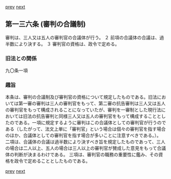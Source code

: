 [prev](/specific\markdowns\特許法\198_Mp-Ch_6-At_135.md)
[next](/specific\markdowns\特許法\200_Mp-Ch_6-At_137.md)
## 第一三六条 (審判の合議制)
審判は、三人又は五人の審判官の合議体が行う。
２ 前項の合議体の合議は、過半数により決する。
３ 審判官の資格は、政令で定める。

### 旧法との関係
九〇条一項

### 趣旨
本条は、審判の合議制及び審判官の資格について規定したものである。旧法においては第一審の審判は三人の審判官をもって、第二審の抗告審判は三人又は五人の審判官をもって構成されることになっていたが、審判を一審制とした現行法においては旧法の抗告審判と同様三人又は五人の審判官をもって構成することとしたのである。一項に規定するように審判はこの合議体としての審判官が行うのである（したがって、法文上単に「審判官」という場合は個々の審判官を指す場合のほか、合議体としての審判官を指す場合が多いことに注意すべきである。）。
二項は、合議体の合議は過半数により決すべき旨を規定したものであって、三人の場合は二人以上、五人の場合は三人以上の審判官が賛成した意見をもって合議体の判断が決まるわけである。
三項は、審判官の職務の重要性に鑑み、その資格を政令で定めることとしたものである。

[prev](/specific\markdowns\特許法\198_Mp-Ch_6-At_135.md)
[next](/specific\markdowns\特許法\200_Mp-Ch_6-At_137.md)